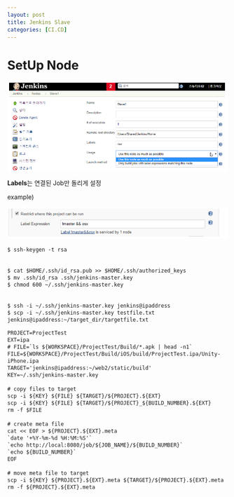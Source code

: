 ```yaml
---
layout: post
title: Jenkins Slave
categories: [CI.CD]
---
```


# SetUp Node 

![](/assets/images/2019-09-06-Jenkins%20Slave/2019-09-06-12-26-29.png)

**Labels**는 연결된 Job만 돌리게 설정

example)

![](/assets/images/2019-09-06-Jenkins%20Slave/2019-09-06-12-27-24.png)


```
$ ssh-keygen -t rsa
 
 
$ cat $HOME/.ssh/id_rsa.pub >> $HOME/.ssh/authorized_keys
$ mv .ssh/id_rsa .ssh/jenkins-master.key
$ chmod 600 ~/.ssh/jenkins-master.key
 
 
$ ssh -i ~/.ssh/jenkins-master.key jenkins@ipaddress
$ scp -i ~/.ssh/jenkins-master.key testfile.txt jenkins@ipaddress:~/target_dir/targetfile.txt

```


```
PROJECT=ProjectTest
EXT=ipa
# FILE=`ls ${WORKSPACE}/ProjectTest/Build/*.apk | head -n1`
FILE=${WORKSPACE}/ProjectTest/Build/iOS/build/ProjectTest.ipa/Unity-iPhone.ipa
TARGET='jenkins@ipaddress:~/web2/static/build'
KEY=~/.ssh/jenkins-master.key
 
# copy files to target
scp -i ${KEY} ${FILE} ${TARGET}/${PROJECT}.${EXT}
scp -i ${KEY} ${FILE} ${TARGET}/${PROJECT}_${BUILD_NUMBER}.${EXT}
rm -f $FILE
 
# create meta file
cat << EOF > ${PROJECT}.${EXT}.meta
`date '+%Y-%m-%d %H:%M:%S'`
`echo http://local:8080/job/${JOB_NAME}/${BUILD_NUMBER}`
`echo ${BUILD_NUMBER}`
EOF
 
# move meta file to target
scp -i ${KEY} ${PROJECT}.${EXT}.meta ${TARGET}/${PROJECT}.${EXT}.meta
rm -f ${PROJECT}.${EXT}.meta

```